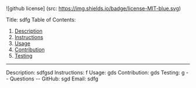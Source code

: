 ![github license] (src: https://img.shields.io/badge/license-MIT-blue.svg)


Title: sdfg
Table of Contents:
1. [Description](#Description)
2. [Instructions](#Instructions)
3. [Usage](#Usage)
4. [Contribution](#Contribution)
5. [Testing](#Testing)
-------------------------------------------------------------------------------------
Description: sdfgsd
Instructions: f
Usage: gds
Contribution: gds
Testing: g
-- Questions --
GitHub: sgd
Email: sdfg
    